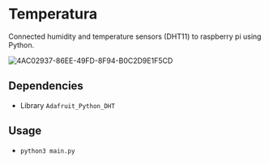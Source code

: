 # Temperatura

Connected humidity and temperature sensors (DHT11) to raspberry pi using Python. 

![4AC02937-86EE-49FD-8F94-B0C2D9E1F5CD](https://github.com/sarasmajic/Temperatura/assets/155537673/4f8e2cfc-55c6-493e-9a51-34ca80731b0a)

## Dependencies
* Library `Adafruit_Python_DHT`

## Usage
* `python3 main.py`
